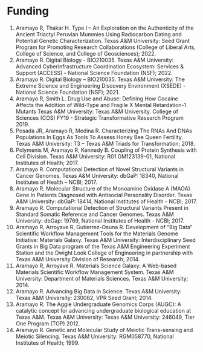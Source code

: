 # **Funding**
1.	Aramayo R, Thakar H. Type I – An Exploration on the Authenticity of the Ancient Triactyl Peruvian Mummies Using Radiocarbon Dating and Potential Genetic Characterization. Texas A&M University: Seed Grant Program for Promoting Research Collaborations (College of Liberal Arts, College of Science, and College of Geosciences); 2022.
2.	Aramayo R. Digital Biology - BIO210035. Texas A&M University: Advanced Cyberinfrastructure Coordination Ecosystem: Services & Support (ACCESS) - National Science Foundation (NSF); 2022.
3.	Aramayo R. Digital Biology – BIO210035. Texas A&M University: The Extreme Science and Engineering Discovery Environment (XSEDE) - National Science Foundation (NSF); 2021.
4.	Aramayo R, Smith L. Drug Use and Abuse: Defining How Cocaine Affects the Addition of Wild-Type and Fragile X Mental Retardation-1 Mutants Texas A&M University: Texas A&M University. College of Sciences (COS) FY19 - Strategic Transformative Research Program 2019.
5.	Posada JR, Aramayo R, Medina R. Characterizing The RNAs And DNAs Populations In Eggs As Tools To Assess Honey Bee Queen Fertility. Texas A&M University: T3 – Texas A&M Triads for Transformation; 2018.
6.	Polymenis M, Aramayo R, Kennedy B. Coupling of Protein Synthesis with Cell Division. Texas A&M University: R01 GM123139-01, National Institutes of Health; 2017.
7.	Aramayo R. Computational Detection of Novel Structural Variants in Cancer Genomes. Texas A&M University: dbGaP: 18340, National Institutes of Health – NCBI; 2017.
8.	Aramayo R. Molecular Structure of the Monoamine Oxidase A (MAOA) Gene In Patients Diagnosed with Antisocial Personality Disorder. Texas A&M University: dbGaP: 18414, National Institutes of Health - NCBI; 2017.
9.	Aramayo R. Computational Detection of Structural Variants Present in Standard Somatic Reference and Cancer Genomes. Texas A&M University: dbGap: 19769, National Institutes of Health - NCBI; 2017.
10.	Aramayo R, Arroyave R, Gutierrez-Osuna R. Development of “Big Data” Scientific Workflow Management Tools for the Materials Genome Initiative: Materials Galaxy. Texas A&M University: Interdisciplinary Seed Grants in Big Data program of the Texas A&M Engineering Experiment Station and the Dwight Look College of Engineering in partnership with Texas A&M University Division of Research; 2014.
11.	Aramayo R, Arroyave R. Materials Science Galaxy: A Web-based Materials Scientific Workflow Management System. Texas A&M University: Department of Materials Sciences. Texas A&M University; 2014.
12.	Aramayo R. Advancing Big Data in Science. Texas A&M University: Texas A&M University: 230082, VPR Seed Grant; 2014.
13.	Aramayo R. The Aggie Undergraduate Genomics Corps (AUGC): A catalytic concept for advancing undergraduate biological education at Texas A&M. Texas A&M University: Texas A&M University: 246049, Tier One Program (TOP) 2012.
14.	Aramayo R. Genetic and Molecular Study of Meiotic Trans-sensing and Meiotic Silencing. Texas A&M University: RGM058770, National Institutes of Health; 1999.
